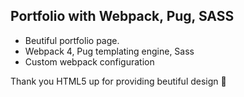 ## Portfolio with Webpack, Pug, SASS 

- Beutiful portfolio page. 
- Webpack 4, Pug templating engine, Sass 
- Custom webpack configuration


Thank you HTML5 up for providing beutiful design :blue_heart:
